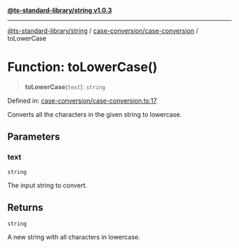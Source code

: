 [**@ts-standard-library/string v1.0.3**](../../../README.md)

***

[@ts-standard-library/string](../../../modules.md) / [case-conversion/case-conversion](../README.md) / toLowerCase

# Function: toLowerCase()

> **toLowerCase**(`text`): `string`

Defined in: [case-conversion/case-conversion.ts:17](https://github.com/gabaudette/ts-stdlib/blob/f3564012967e497619352a1e83b33c59ea25d02c/packages/string/src/case-conversion/case-conversion.ts#L17)

Converts all the characters in the given string to lowercase.

## Parameters

### text

`string`

The input string to convert.

## Returns

`string`

A new string with all characters in lowercase.
